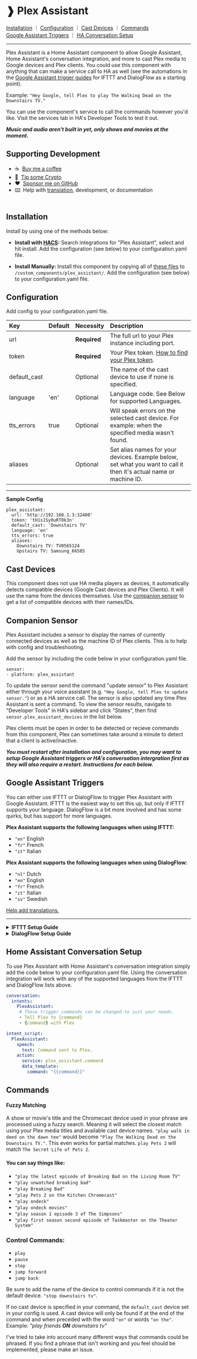 # ❱ Plex Assistant

[Installation](#installation) ｜ [Configuration](#configuration) ｜ [Cast Devices](#cast-devices) ｜ [Commands](#commands)<br>
[Google Assistant Triggers](#google-assistant-triggers) ｜ [HA Conversation Setup](#home-assistant-conversation-setup)<br><hr>

Plex Assistant is a Home Assistant component to allow Google Assistant, Home Assistant's conversation integration, and more to cast Plex media to Google devices and Plex clients. You could use this component with anything that can make a service call to HA as well (see the automations in the [Google Assistant trigger guides](](#google-assistant-triggers)) for IFTTT and DialogFlow as a starting point).

Example: `"Hey Google, tell Plex to play The Walking Dead on the Downstairs TV."`

You can use the component's service to call the commands however you'd like. Visit the services tab in HA's Developer Tools to test it out.

***Music and audio aren't built in yet, only shows and movies at the moment.***

## Supporting Development
- :coffee:&nbsp;&nbsp;[Buy me a coffee](https://www.buymeacoffee.com/FgwNR2l)
- :1st_place_medal:&nbsp;&nbsp;[Tip some Crypto](https://github.com/sponsors/maykar)
- :heart:&nbsp;&nbsp;[Sponsor me on GitHub](https://github.com/sponsors/maykar)
- :keyboard:&nbsp;&nbsp;Help with [translation](translation.md), development, or documentation
  <br><br>

## Installation
Install by using one of the methods below:

* **Install with [HACS](https://hacs.xyz/):** Search integrations for "Plex Assistant", select and hit install. Add the configuration (see below) to your configuration.yaml file.

* **Install Manually:** Install this component by copying all of [these files](https://github.com/maykar/plex_assistant/tree/master/custom_components/plex_assistant) to `/custom_components/plex_assistant/`. Add the configuration (see below) to your configuration.yaml file.

## Configuration
Add config to your configuration.yaml file.

| Key          | Default | Necessity    | Description
| :--          | :------ | :--------    | :----------
| url          |         | **Required** | The full url to your Plex instance including port.
| token        |         | **Required** | Your Plex token. [How to find your Plex token](https://support.plex.tv/articles/204059436-finding-an-authentication-token-x-plex-token/).
| default_cast |         | Optional     | The name of the cast device to use if none is specified.
| language     | 'en'    | Optional     | Language code. See Below for supported Languages.
| tts_errors   | true    | Optional     | Will speak errors on the selected cast device. For example: when the specified media wasn't found.
| aliases      |         | Optional     | Set alias names for your devices. Example below, set what you want to call it then it's actual name or machine ID.

<hr>

**Sample Config**
```
plex_assistant:
  url: 'http://192.168.1.3:32400'
  token: 'tH1s1Sy0uRT0k3n'
  default_cast: 'Downstairs TV'
  language: 'en'
  tts_errors: true
  aliases:
    Downstairs TV: TV0565124
    Upstairs TV: Samsung_66585
```

## Cast Devices
This component does not use HA media players as devices, it automatically detects compatible devices (Google Cast devices and Plex Clients). It will use the name from the devices themselves. Use the [companion sensor](#companion-sensor) to get a list of compatible devices with their names/IDs.

## Companion Sensor

Plex Assistant includes a sensor to display the names of currently connected devices as well as the machine ID of Plex clients. This is to help with config and troubleshooting.

Add the sensor by including the code below in your configuration.yaml file.

```
sensor:
- platform: plex_assistant
```

To update the sensor send the command "update sensor" to Plex Assistant either through your voice assistant (e.g. `"Hey Google, tell Plex to update sensor."`) or as a HA service call. The sensor is also updated any time Plex Assistant is sent a command. To view the sensor results, navigate to "Developer Tools" in HA's sidebar and click "States", then find `sensor.plex_assistant_devices` in the list below.

Plex clients must be open in order to be detected or recieve commands from this component, Plex can sometimes take around a minute to detect that a client is active/inactive.

***You must restart after installation and configuration, you may want to setup Google Assistant triggers or HA's conversation intergration first as they will also require a restart. Instructions for each below.*** 

## Google Assistant Triggers

You can either use IFTTT or DialogFlow to trigger Plex Assistant with Google Assistant. IFTTT is the easiest way to set this up, but only if IFTTT supports your language. DialogFlow is a bit more involved and has some quirks, but has support for more languages.

**Plex Assistant supports the following languages when using IFTTT:**

* `"en"` English
* `"fr"` French
* `"it"` Italian

**Plex Assistant supports the following languages when using DialogFlow:**

* `"nl"` Dutch
* `"en"` English
* `"fr"` French
* `"it"` Italian
* `"sv"` Swedish

[Help add translations.](translation.md)<br><hr>

<details>
  <summary><b>IFTTT Setup Guide</b></summary>
  
## IFTTT Setup

#### In Home Assistant

* Go to "Configuration" in your HA sidebar and select "Integrations"
* Hit the add button and search for "IFTTT" and click configure.
* Follow the on screen instructions.
* Copy or save the URL that is displayed at the end, we'll need it later and it won't be shown again.
* Click "Finish"

#### In IFTTT

Visit [ifttt.com](https://ifttt.com/) and sign up or sign in.

* Click "Explore" in the top right, then hit the plus sign to make your own applet from scratch
* Press the plus sign next to "If". Search for and select "Google Assistant"
* Select "Say phrase with text ingredient"

Now you can select how you want to trigger this service, you can select up to 3 ways to invoke it. I use things like `tell plex to $` or `have plex $`. The dollar sign will be the phrase sent to this component. See currently supported [commands below](#commands)). You can also set a response from the Google Assistant if you'd like. Select your language (as long as it's supported, see list above), then hit "Create Trigger" to continue.

* Press the plus sign next to "Then"
* Search for and select "Webhooks", then select "Make a web request"
* In the URL field enter the webhook URL HA provided you earlier
* Select method "Post" and content type "application/json"
* Then copy and paste the code below into the body field

`{ "action": "call_service", "service": "plex_assistant.command", "command": "{{TextField}}" }`

#### In Home Assistant

Finally, add the following automation to your Home Assistant configuration.yaml:

```
automation:
  - alias: Plex Assistant Automation
    trigger:
    - event_data:
        action: call_service
      event_type: ifttt_webhook_received
      platform: event
    condition:
      condition: template
      value_template: "{{ trigger.event.data.service == 'plex_assistant.command' }}"
    action:
    - data_template:
        command: "{{ trigger.event.data.command }}"
      service_template: '{{ trigger.event.data.service }}'
```

If you prefer Node Red to HA's automations, @1h8fulkat has shared a [Node Red Flow](https://github.com/maykar/plex_assistant/issues/34) to do this.

***Either refresh your automations or restart after adding the automation.***

</details>

<details>
  <summary><b>DialogFlow Setup Guide</b></summary>

## DialogFlow Setup

#### In Home Assistant

* Go to "Configuration" in your HA sidebar and select "Integrations"
* Hit the add button and search for "Dialogflow".
* Copy or save the URL that is displayed, we'll need it later and it won't be shown again.
* Click "Finish"

#### In DialogFlow

Visit https://dialogflow.com/ and sign up or sign in.
Keep going until you get to the "Welcome to Dialogflow!" page with "Create Agent" in the sidebar.

* Click on Create Agent and Type "Plex_Assistant" as the agent name and select "Create"
* Now select "Fulfillment" in the sidebar and enable "Webhook"
* Enter the "URL" Home Assistant provided us earlier, scroll down and click "Save"
* Now select "Intents" in the sidebar and hit the "Create Intent" button.
* Select "ADD PARAMETERS AND ACTION" and enter "Plex" as the action name.
* Check the checkbox under "Required"
* Under "Parameter Name" put "command", under "Entity" put "@sys.any", and under "Value" put "$command"
* Now click "ADD TRAINING PHRASES"
* Create a phrase and type in "command"
* Then double click on the word "command" you just entered and select "@sys.any:command"
* Scroll to the bottom and expand "Fulfillment" then click "ENABLE FULFILLMENT"
* Turn on "Enable webhook call for this intent"
* Expand "Responses" turn on “Set this intent as end of conversation”
* At the top of the page enter "Plex" for the intent name and hit "Save"
* On the right side of the page hit "Set-up Google Assistant integration"
* Click the space under "Explicit invocation", select "Plex", then hit "Close"
* Type "Plex" in "Implicit invocation", then click "Manage assistant app"
* Click "Decide how your action is invoked"
* Under "Display Name" type "Plex" then hit save in the top right (it may give an error, but thats okay).

#### In Home Assistant

Add the following to your `configuration.yaml` file

```
intent_script:
  Plex:
    speech:
      text: Command sent to Plex.
    action:
      - service_template: plex_assistant.command
        data_template:
          command: "{{command}}"
```

You can now trigger Plex Assistant by saying "Hey Google, tell plex to..." or "Hey Google, ask plex to..."

***Restart after adding the above.***

</details>

## Home Assistant Conversation Setup

To use Plex Assistant with Home Assistant's conversation integration simply add the code below to your configuration.yaml file. Using the conversation integration will work with any of the supported languages from the IFTTT and DialogFlow lists above.

```yaml
conversation:
  intents:
    PlexAssistant:
     # These trigger commands can be changed to suit your needs.
     - Tell Plex to {command}
     - {command} with Plex

intent_script:
  PlexAssistant:
    speech:
      text: Command sent to Plex.
    action:
      service: plex_assistant.command
      data_template:
        command: "{{command}}"
```

## Commands

#### Fuzzy Matching
A show or movie's title and the Chromecast device used in your phrase are processed using a fuzzy search. Meaning it will select the closest match using your Plex media titles and available cast device names. `"play walk in deed on the dawn tee"` would become `"Play The Walking Dead on the Downstairs TV."`. This even works for partial matches. `play Pets 2` will match `The Secret Life of Pets 2`.

#### You can say things like:
* `"play the latest episode of Breaking Bad on the Living Room TV"`
* `"play unwatched breaking bad"`
* `"play Breaking Bad"`
* `"play Pets 2 on the Kitchen Chromecast"`
* `"play ondeck"`
* `"play ondeck movies"`
* `"play season 1 episode 3 of The Simpsons"`
* `"play first season second episode of Taskmaster on the Theater System"`

### Control Commands:
* `play`
* `pause`
* `stop`
* `jump forward`
* `jump back`

Be sure to add the name of the device to control commands if it is not the default device. `"stop downstairs tv"`.

If no cast device is specified in your command, the `default_cast` device set in your config is used. A cast device will only be found if at the end of the command and when preceded with the word `"on"` or words `"on the"`. Example: *"play friends **ON** downstairs tv"*

I've tried to take into account many different ways that commands could be phrased. If you find a phrase that isn't working and you feel should be implemented, please make an issue.
